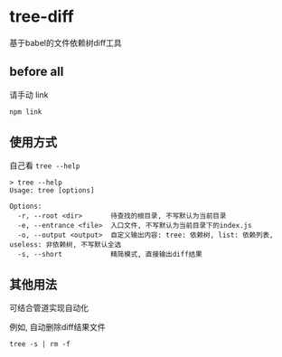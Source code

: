 # tree-diff

基于babel的文件依赖树diff工具

## before all

请手动 link
```bash
npm link
```


## 使用方式

自己看 `tree --help` 

```
> tree --help
Usage: tree [options]

Options:
  -r, --root <dir>       待查找的根目录, 不写默认为当前目录
  -e, --entrance <file>  入口文件, 不写默认为当前目录下的index.js
  -o, --output <output>  自定义输出内容: tree: 依赖树, list: 依赖列表, useless: 非依赖树, 不写默认全选
  -s, --short            精简模式, 直接输出diff结果
```

## 其他用法

可结合管道实现自动化

例如, 自动删除diff结果文件

```
tree -s | rm -f
```